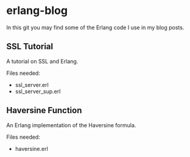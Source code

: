 erlang-blog
===========

In this git you may find some of the Erlang code I use in my blog posts.

SSL Tutorial
------------
A tutorial on SSL and Erlang.

Files needed:

* ssl_server.erl
* ssl_server_sup.erl

Haversine Function
------------------

An Erlang implementation of the Haversine formula.

Files needed:

* haversine.erl


